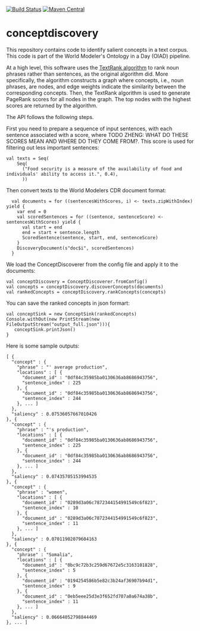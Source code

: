 [![Build Status](https://github.com/clulab/ConceptDiscovery/workflows/conceptdiscovery%20CI/badge.svg)](https://github.com/clulab/conceptdiscovery/actions)
[![Maven Central](https://img.shields.io/maven-central/v/org.clulab/conceptdiscovery_2.12?logo=apachemaven)](https://mvnrepository.com/artifact/org.clulab/conceptdiscovery)

# conceptdiscovery

This repository contains code to identify salient concepts in a text corpus. This code is part of the World Modeler's Ontology in a Day (OIAD) pipeline.

At a high level, this software uses the [TextRank algorithm](https://aclanthology.org/W04-3252.pdf) to rank noun phrases rather than sentences, as the original algorithm did. More specifically, the algorithm constructs a graph where concepts, i.e., noun phrases, are nodes, and edge weights indicate the similarity between the corresponding concepts. Then, the TextRank algorithm is used to generate PageRank scores for all nodes in the graph. The top nodes with the highest scores are returned by the algorithm.

The API follows the following steps.

First you need to prepare a sequence of input sentences, with each sentence associated with a score, where TODO ZHENG: WHAT DO THESE SCORES MEAN AND WHERE DO THEY COME FROM?. This score is used for filtering out less important sentences:
```
val texts = Seq(
    Seq(
      ("Food security is a measure of the availability of food and individuals' ability to access it.", 0.4),
      ))
```
Then convert texts to the World Modelers CDR document format:
```
  val documents = for ((sentencesWithScores, i) <- texts.zipWithIndex) yield {
    var end = 0
    val scoredSentences = for ((sentence, sentenceScore) <- sentencesWithScores) yield {
      val start = end
      end = start + sentence.length
      ScoredSentence(sentence, start, end, sentenceScore)
    }
    DiscoveryDocument(s"doc$i", scoredSentences)
  }
```
We load the ConceptDiscoverer from the config file and apply it to the documents:
```  
val conceptDiscovery = ConceptDiscoverer.fromConfig()
val concepts = conceptDiscovery.discoverConcepts(documents)
val rankedConcepts = conceptDiscovery.rankConcepts(concepts)
```

You can save the ranked concepts in json formart:
```
val conceptSink = new ConceptSink(rankedConcepts)
Console.withOut(new PrintStream(new FileOutputStream("output_full.json"))){
   conceptSink.printJson()
}
```
Here is some sample outputs:
```
[ {
  "concept" : {
    "phrase" : "' average production",
    "locations" : [ {
      "document_id" : "0df84c35985ba0130636ab8686943756",
      "sentence_index" : 225
    }, {
      "document_id" : "0df84c35985ba0130636ab8686943756",
      "sentence_index" : 244
    }, ... ]
  },
  "saliency" : 0.07536057667010426
}, {
  "concept" : {
    "phrase" : "'s production",
    "locations" : [ {
      "document_id" : "0df84c35985ba0130636ab8686943756",
      "sentence_index" : 225
    }, {
      "document_id" : "0df84c35985ba0130636ab8686943756",
      "sentence_index" : 244
    }, ... ]
  },
  "saliency" : 0.07435705153994535
}, {
  "concept" : {
    "phrase" : "women",
    "locations" : [ {
      "document_id" : "0289d3a06c7872344154991549c6f823",
      "sentence_index" : 10
    }, {
      "document_id" : "0289d3a06c7872344154991549c6f823",
      "sentence_index" : 11
    }, ... ]
  },
  "saliency" : 0.07011902079604163
}, {
  "concept" : {
    "phrase" : "Somalia",
    "locations" : [ {
      "document_id" : "0bc9c72b3c259d67672e5c3163101828",
      "sentence_index" : 5
    }, {
      "document_id" : "0194254586b5e82c3b24af36907b94d1",
      "sentence_index" : 9
    }, {
      "document_id" : "0eb5eee25d3e3f652fd707a0a674a38b",
      "sentence_index" : 11
    }, ... ]
  },
  "saliency" : 0.06664052798844469
}, ... ]

```
